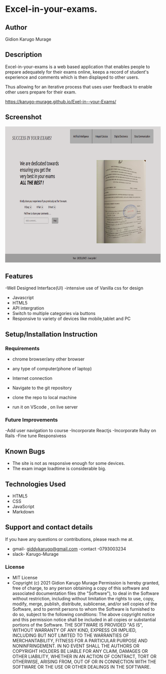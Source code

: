 # Excel-in-your-exams.
## Author 

 Gidion Karugo Murage

## Description

Excel-in-your-exams is a web based application that enables people to prepare adequately for their exams online, keeps a record of student's experience and comments which is then displayed to other users.

Thus allowing for an iterative process that uses user feedback to enable other users prepare for their exam.

https://karugo-murage.github.io/Exel-in--your-Exams/

 
## Screenshot

<img src="./Assets/images/succedexams.png" width="900px" height="440px">  
 
## Features

-Well Designed Interface(UI)
-intensive use of Vanilla css for design
- Javascript
- HTML5
- API intergration
- Switch to multiple categories via buttons
- Responsive to variety of devices like mobile,tablet and PC

## Setup/Installation Instruction

### Requirements

- chrome browser/any other browser

- any type of computer(phone of laptop)

- Internet connection

- Navigate to the git repository

- clone the repo to local machine

- run it on VScode , on live server

### Future Improvements

-Add user navigation to course
-Incorporate Reactjs
-Incorporate Ruby on Rails
-Fine tune Responsivess


## Known Bugs
- The site is not as responsive enough for some devices.
- The exam image loadtime is considerable big.

## Technologies Used
- HTML5
- CSS
- JavaScript
- Markdown

## Support and contact details

If you have any questions or contributions, please reach me at.

- gmail- giddykarugo@gmail.com
-contact -0793003234
- slack- Karugo-Murage

### License

- MIT  License
- Copyright (c) 2021 Gidion Karugo Murage
Permission is hereby granted, free of charge, to any person obtaining a copy of this software and associated documentation files (the "Software"), to deal in the Software without restriction, including without limitation the rights to use, copy, modify, merge, publish, distribute, sublicense, and/or sell copies of the Software, and to permit persons to whom the Software is furnished to do so, subject to the following conditions:
The above copyright notice and this permission notice shall be included in all copies or substantial portions of the Software.
THE SOFTWARE IS PROVIDED "AS IS", WITHOUT WARRANTY OF ANY KIND, EXPRESS OR IMPLIED, INCLUDING BUT NOT LIMITED TO THE WARRANTIES OF MERCHANTABILITY, FITNESS FOR A PARTICULAR PURPOSE AND NONINFRINGEMENT. IN NO EVENT SHALL THE AUTHORS OR COPYRIGHT HOLDERS BE LIABLE FOR ANY CLAIM, DAMAGES OR OTHER LIABILITY, WHETHER IN AN ACTION OF CONTRACT, TORT OR OTHERWISE, ARISING FROM, OUT OF OR IN CONNECTION WITH THE SOFTWARE OR THE USE OR OTHER DEALINGS IN THE SOFTWARE.